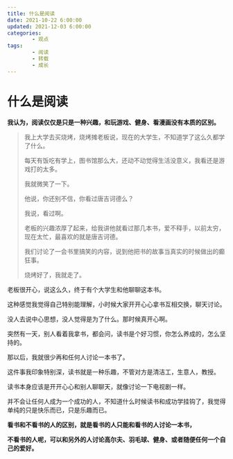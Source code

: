 ```yaml
---
title: 什么是阅读
date: 2021-10-22 6:00:00
updated: 2021-12-03 6:00:00
categories:
        - 观点
tags:
        - 阅读
        - 转载
        - 成长
---
```


# 什么是阅读

**我认为，阅读仅仅是只是一种兴趣，和玩游戏、健身、看漫画没有本质的区别。**

> 我上大学去买烧烤，烧烤摊老板说，现在的大学生，不知道学了这么久都学了什么。
>
> 每天有饭吃有学上，图书馆那么大，还动不动觉得生活没意义，我看还是游戏打的太多。
>
> 我就微笑了一下。
>
> 他说，你还别不信，你看过唐吉诃德么？
>
> 我说，看过啊。
>
> 老板的兴趣浓厚了起来，给我讲他就看过那几本书，爱不释手，以前太穷，现在太忙，最喜欢的就是唐吉诃德。
>
> 我们讨论了一会书里搞笑的内容，说到他把书的故事当真实的时候做出的癫狂事。
>
> 烧烤好了，我就走了。
>

老板很开心，说这么久，终于有个大学生和他聊聊这本书。

这种感觉我觉得自己特别能理解，小时候大家开开心心拿书互相交换，聊天讨论。

没人去说中心思想，没人觉得是为了什么。那时候真开心啊。

突然有一天，别人看着我拿书，都会问，读书是个好习惯，你怎么养成的，怎么坚持的。

那以后，我就很少再和任何人讨论一本书了。

这件事我印象特别深，读书就是一种乐趣，不管对方是清洁工，生意人，教授。

读书本身应该是开开心心和别人聊聊天，就像讨论一下电视剧一样。

并不会让任何人成为一个成功的人，不知道什么时候读书和成功学挂钩了，我觉得单纯的只是快乐而已，只是乐趣而已。

**看书和不看书的人的区别，就是看书的人只能和看书的人讨论一本书，**

**不看书的人呢，可以和另外的人讨论高尔夫、羽毛球、健身、或者随便任何一个自己的爱好。**
